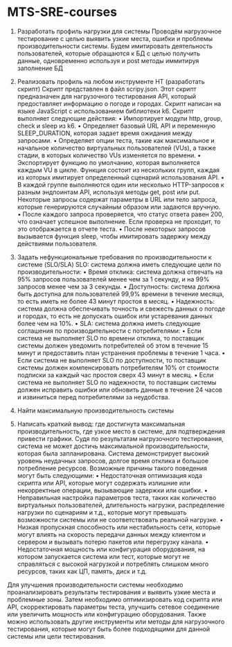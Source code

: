 # MTS-SRE-courses

1. Разработать профиль нагрузки для системы
	Проводём нагрузочное тестирование с целью выявить узкие места, ошибки и проблемы производительности системы. Будем имитировать деятельность пользователей, которые обращаются к БД с целью получить данные, одновременно используя и post методы иммитируя заполнение БД


2. Реализовать профиль на любом инструменте НТ (разработать скрипт)
	Скрипт представлен в файл scripy.json. Этот скрипт предназначен для нагрузочного тестирования API, который предоставляет информацию о погоде и городах. Скрипт написан на языке JavaScript с использованием библиотеки k6. Скрипт выполняет следующие действия:
	•  Импортирует модули http, group, check и sleep из k6.
	•  Определяет базовый URL API и переменную SLEEP_DURATION, которая задает время ожидания между запросами.
	•  Определяет опции теста, такие как максимальное и начальное количество виртуальных пользователей (VUs), а также стадии, в которых количество VUs изменяется по времени.
	•  Экспортирует функцию по умолчанию, которая выполняется каждым VU в цикле. Функция состоит из нескольких групп, каждая из которых имитирует определенный сценарий использования API.
	•  В каждой группе выполняются один или несколько HTTP-запросов к разным эндпоинтам API, используя методы get, post или put. Некоторые запросы содержат параметры в URL или тело запроса, которые генерируются случайным образом или задаются вручную.
	•  После каждого запроса проверяется, что статус ответа равен 200, что означает успешное выполнение. Если проверка не проходит, то это отображается в отчете теста.
	•  После некоторых запросов вызывается функция sleep, чтобы имитировать задержку между действиями пользователя.
3. Задать нефункциональные требования по производительности к системе (SLO/SLA)
	SLO: система должна иметь следующие цели по производительности:
		•  Время отклика: система должна отвечать на 95% запросов пользователей менее чем за 1 секунду, и на 99% запросов менее чем за 3 секунды.
		•  Доступность: система должна быть доступна для пользователей 99,9% времени в течение месяца, то есть иметь не более 43 минут простоя в месяц.
		•  Надежность: система должна обеспечивать точность и свежесть данных о погоде и городах, то есть не допускать ошибок или устаревания данных более чем на 10%.
	•  SLA: система должна иметь следующие соглашения по производительности с потребителями:
		•  Если система не выполняет SLO по времени отклика, то поставщик системы должен уведомить потребителей об этом в течение 15 минут и предоставить план устранения проблемы в течение 1 часа.
		•  Если система не выполняет SLO по доступности, то поставщик системы должен компенсировать потребителям 10% от стоимости подписки за каждый час простоя сверх 43 минут в месяц.
		•  Если система не выполняет SLO по надежности, то поставщик системы должен исправить ошибки или обновить данные в течение 24 часов и извиниться перед потребителями за неудобства.
4. Найти максимальную производительность системы
5. Написать краткий вывод: где достигнута максимальная производительность, где узкое место в системе, для подтверждения привести графики.
Судя по результатам нагрузочного тестирования, система не может достичь максимальной производительности, которая была запланирована. Система демонстрирует высокий уровень неудачных запросов, долгое время отклика и большое потребление ресурсов. Возможные причины такого поведения могут быть следующими:
•  Недостаточная оптимизация кода скрипта или API, которые могут содержать излишние или некорректные операции, вызывающие задержки или ошибки.
•  Неправильная настройка параметров теста, таких как количество виртуальных пользователей, длительность нагрузки, распределение нагрузки по сценариям и т.д., которые могут превышать возможности системы или не соответствовать реальной нагрузке.
•  Низкая пропускная способность или нестабильность сети, которые могут влиять на скорость передачи данных между клиентом и сервером и вызывать потерю пакетов или перегрузку канала.
•  Недостаточная мощность или конфигурация оборудования, на котором запускается система или тест, которые могут не справляться с высокой нагрузкой и потреблять слишком много ресурсов, таких как ЦП, память, диск и т.д.

Для улучшения производительности системы необходимо проанализировать результаты тестирования и выявить узкие места и проблемные зоны. Затем необходимо оптимизировать код скрипта или API, скорректировать параметры теста, улучшить сетевое соединение или увеличить мощность или конфигурацию оборудования. Также можно использовать другие инструменты или методы для нагрузочного тестирования, которые могут быть более подходящими для данной системы или цели тестирования.
